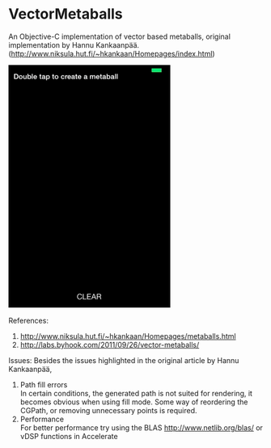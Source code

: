 VectorMetaballs
===============

An Objective-C implementation of vector based metaballs, original implementation by Hannu Kankaanpää. (http://www.niksula.hut.fi/~hkankaan/Homepages/index.html)  

<img width=320 src="https://github.com/Dillion/VectorMetaballs/raw/master/metaballDemo.gif" />  

References:  
1. http://www.niksula.hut.fi/~hkankaan/Homepages/metaballs.html  
2. http://labs.byhook.com/2011/09/26/vector-metaballs/  

Issues:
Besides the issues highlighted in the original article by Hannu Kankaanpää,  
1. Path fill errors  
In certain conditions, the generated path is not suited for rendering, it becomes obvious when using fill mode. Some way of reordering the CGPath, or removing unnecessary points is required.  
2. Performance  
For better performance try using the BLAS http://www.netlib.org/blas/ or vDSP functions in Accelerate  